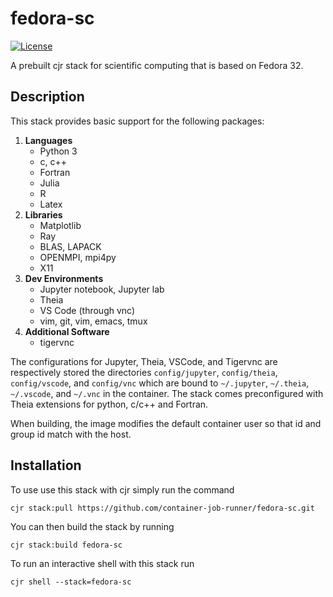 # fedora-sc
[![License](https://img.shields.io/badge/License-Apache%202.0-blue.svg)](https://github.com/gitbucket/gitbucket/blob/master/LICENSE)

A prebuilt cjr stack for scientific computing that is based on Fedora 32.

## Description

This stack provides basic support for the following packages:

1. **Languages**
   - Python 3
   - c, c++
   - Fortran
   - Julia
   - R
   - Latex
2. **Libraries**
   - Matplotlib
   - Ray
   - BLAS, LAPACK
   - OPENMPI, mpi4py
   - X11
3. **Dev Environments**
   - Jupyter notebook, Jupyter lab
   - Theia
   - VS Code (through vnc)
   - vim, git, vim, emacs, tmux
4. **Additional Software**
   - tigervnc

The configurations for Jupyter, Theia, VSCode, and Tigervnc are respectively stored the directories `config/jupyter`, `config/theia`, `config/vscode`,  and `config/vnc` which are bound to `~/.jupyter`, `~/.theia`, `~/.vscode`, and `~/.vnc` in the container.
The stack comes preconfigured with Theia extensions for python, c/c++ and Fortran.

When building, the image modifies the default container user so that id and group id match with the host.

## Installation

To use use this stack with cjr simply run the command
```console
cjr stack:pull https://github.com/container-job-runner/fedora-sc.git
```
You can then build the stack by running
```console
cjr stack:build fedora-sc
```
To run an interactive shell with this stack run
```console
cjr shell --stack=fedora-sc
```